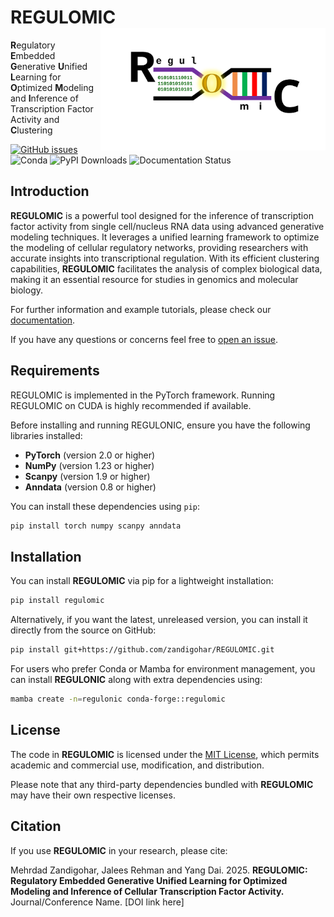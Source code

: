 # REGULOMIC<img src="assets/tool_logo.svg" align="right" width="360" class="no-scaled-link" />
**R**egulatory **E**mbedded **G**enerative **U**nified **L**earning for **O**ptimized **M**odeling and **I**nference of Transcription Factor Activity and **C**lustering


[![GitHub issues](https://img.shields.io/github/issues/zandigohar/REGULOMIC)](https://github.com/zandigohar/REGULOMIC/issues)
![Conda](https://img.shields.io/conda/dn/conda-forge/REGULOMIC)
![PyPI Downloads](https://img.shields.io/pypi/dm/REGULOMIC)
![Documentation Status](https://readthedocs.org/projects/REGULOMIC/badge/?version=latest)

## Introduction
**REGULOMIC** is a powerful tool designed for the inference of transcription factor activity from single cell/nucleus RNA data using advanced generative modeling techniques. It leverages a unified learning framework to optimize the modeling of cellular regulatory networks, providing researchers with accurate insights into transcriptional regulation. With its efficient clustering capabilities, **REGULOMIC** facilitates the analysis of complex biological data, making it an essential resource for studies in genomics and molecular biology.

For further information and example tutorials, please check our [documentation](https://readthedocs.org/projects/REGULOMIC/badge/?version=latest).

If you have any questions or concerns feel free to [open an issue](https://github.com/zandigohar/REGULOMIC/issues).

## Requirements
REGULOMIC is implemented in the PyTorch framework. Running REGULOMIC on CUDA is highly recommended if available.

Before installing and running REGULONIC, ensure you have the following libraries installed:

- **PyTorch** (version 2.0 or higher)
- **NumPy** (version 1.23 or higher)
- **Scanpy** (version 1.9 or higher)
- **Anndata** (version 0.8 or higher)

You can install these dependencies using `pip`:

```bash
pip install torch numpy scanpy anndata
```

## Installation

You can install **REGULOMIC** via pip for a lightweight installation:

```bash
pip install regulomic
```

Alternatively, if you want the latest, unreleased version, you can install it directly from the source on GitHub:

```bash
pip install git+https://github.com/zandigohar/REGULOMIC.git
```

For users who prefer Conda or Mamba for environment management, you can install **REGULONIC** along with extra dependencies using:

```bash
mamba create -n=regulonic conda-forge::regulomic
```

## License

The code in **REGULOMIC** is licensed under the [MIT License](https://opensource.org/licenses/MIT), which permits academic and commercial use, modification, and distribution. 

Please note that any third-party dependencies bundled with **REGULOMIC** may have their own respective licenses.

## Citation

If you use **REGULOMIC** in your research, please cite:

Mehrdad Zandigohar, Jalees Rehman and Yang Dai. 2025. **REGULOMIC: Regulatory Embedded Generative Unified Learning for Optimized Modeling and Inference of Cellular Transcription Factor Activity.** Journal/Conference Name. [DOI link here]

